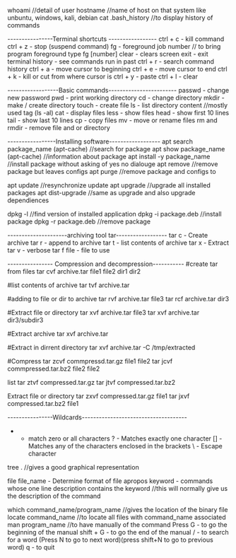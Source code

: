 whoami      //detail of user
hostname    //name of host on that system like unbuntu, windows, kali, debian
cat .bash_history       //to display history of commands

----------------Terminal shortcuts -----------------
ctrl + c - kill command
ctrl + z - stop (suspend command)
fg - foreground job number      // to bring program foreground type fg [number]
clear - clears screen
exit - exit terminal
history - see commands run in past
ctrl + r - search command history
ctrl + a - move cursor to beginning
ctrl + e - move cursor to end
ctrl + k - kill or cut from where cursor is
ctrl + y - paste
ctrl + l - clear

------------------Basic commands------------------------
passwd - change new password
pwd - print working directory
cd - change directory
mkdir - make / create directory
touch - create file
ls - list directory content     //mostly used tag (ls -al)
cat - display files
less - show files
head - show first 10 lines
tail - show last 10 lines
cp - copy files
mv - move or rename files
rm and rmdir - remove file and or directory

-----------------Installing software------------------
apt search package_name (apt-cache)    //search for package
apt show package_name (apt-cache)      //information about package
apt install -y package_name                //install package without asking of yes no dialouge
apt remove                              //remove package but leaves configs
apt purge                               //remove package and configs to

apt update      //resynchronize update
apt upgrade     //upgrade all installed packages
apt dist-upgrade    //same as upgrade and also upgrade dependiences

dpkg -l     //find version of installed application
dpkg -i package.deb     //install package
dpkg -r package.deb     //remove package

---------------------archiving tool tar------------------
tar c - Create archive
tar r - append to archive
tar t - list contents of archive
tar x - Extract
tar v - verbose
tar f file - file to use

---------------- Compression and decompression-----------
#create tar from files
tar cvf archive.tar file1 file2 dir1 dir2

#list contents of archive
tar tvf archive.tar

#adding to file or dir to archive
tar rvf archive.tar file3
tar rcf archive.tar dir3

#Extract file or directory
tar xvf archive.tar file3
tar xvf archive.tar dir3/subdir3

#Extract archive
tar xvf archive.tar

#Extract in dirrent directory
tar xvf archive.tar -C /tmp/extracted

#Compress
tar zcvf commpressd.tar.gz file1 file2
tar jcvf commpressed.tar.bz2 file2 file2

list
tar ztvf compressed.tar.gz
tar jtvf compressed.tar.bz2

Extract file or directory
tar zxvf compressed.tar.gz file1
tar jxvf compressed.tar.bz2 file1

----------------Wildcards-------------------------------------
* - match zero or all characters
? - Matches exactly one character
[] - Matches any of the characters enclosed in the brackets
\ - Escape character

tree .      //gives a good graphical representation

file file_name - Determine format of file
apropos keyword - commands whose one line description contains the keyword      //this will normally give us the description of the command

which command_name/program_name      //gives the location of the binary file
locate command_name     //to locate all files with command_name associated
man program_name        //to have manually of the command
Press
G - to go the beginning of the manual
shift + G - to go the end of the manual
/ - to search for a word (Press N to go to next word)(press shift+N to go to previous word)
q - to quit


